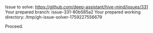 Issue to solve: https://github.com/deep-assistant/hive-mind/issues/331
Your prepared branch: issue-331-80b585a2
Your prepared working directory: /tmp/gh-issue-solver-1759227556679

Proceed.